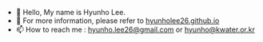 - 👋 Hello, My name is Hyunho Lee. 
- 👀 For more information, please refer to [hyunholee26.github.io](https://hyunholee26.github.io/)
- 📫 How to reach me : hyunho.lee26@gmail.com or hyunho@kwater.or.kr

<!---
hyunholee26/hyunholee26 is a ✨ special ✨ repository because its `README.md` (this file) appears on your GitHub profile.
You can click the Preview link to take a look at your changes.
--->
